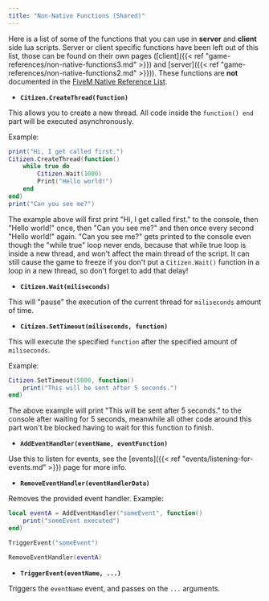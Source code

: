 ```yaml
---
title: "Non-Native Functions (Shared)"
---
```


Here is a list of some of the functions that you can use in **server** and **client** side lua scripts. Server or client specific functions have been left out of this list, those can be found on their own pages ([client]({{< ref "game-references/non-native-functions3.md" >}}) and [server]({{< ref "game-references/non-native-functions2.md" >}})). These functions are **not** documented in the [FiveM Native Reference List](https://runtime.fivem.net/doc/reference.html).


- **`Citizen.CreateThread(function)`**

This allows you to create a new thread. All code inside the `function() end` part will be executed asynchronously.

Example:
```lua
print("Hi, I get called first.")
Citizen.CreateThread(function()
    while true do
        Citizen.Wait(1000)
        Print("Hello world!")
    end
end)
print("Can you see me?")
```
The example above will first print "Hi, I get called first." to the console, then "Hello world!" once, then "Can you see me?" and then once every second "Hello world!" again. "Can you see me?" gets printed to the console even though the "while true" loop never ends, because that while true loop is inside a new thread, and won't affect the main thread of the script. It can still cause the game to freeze if you don't put a `Citizen.Wait()` function in a loop in a new thread, so don't forget to add that delay!

- **`Citizen.Wait(miliseconds)`**

This will "pause" the execution of the current thread for `miliseconds` amount of time.

- **`Citizen.SetTimeout(miliseconds, function)`**

This will execute the specified `function` after the specified amount of `miliseconds`.

Example:
```lua
Citizen.SetTimeout(5000, function()
    print("This will be sent after 5 seconds.")
end)
```
The above example will print "This will be sent after 5 seconds." to the console after waiting for 5 seconds, meanwhile all other code around this part won't be blocked having to wait for this function to finish.

- **`AddEventHandler(eventName, eventFunction)`**

Use this to listen for events, see the [events]({{< ref "events/listening-for-events.md" >}}) page for more info.

- **`RemoveEventHandler(eventHandlerData)`**

Removes the provided event handler. Example:
```lua
local eventA = AddEventHandler("someEvent", function()
    print("someEvent executed")
end)

TriggerEvent("someEvent")

RemoveEventHandler(eventA)
```

- **`TriggerEvent(eventName, ...)`**

Triggers the `eventName` event, and passes on the `...` arguments. 


